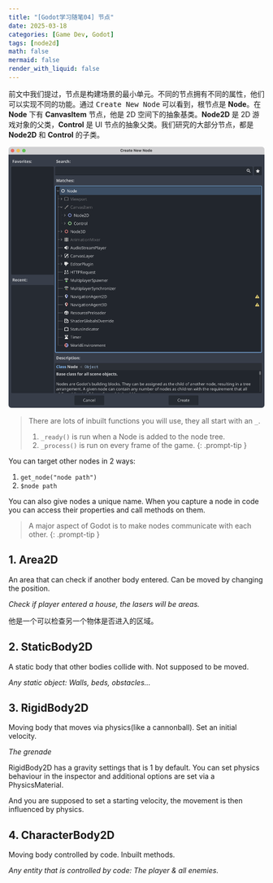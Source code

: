```yaml
---
title: "[Godot学习随笔04] 节点"
date: 2025-03-18
categories: [Game Dev, Godot]
tags: [node2d]
math: false
mermaid: false
render_with_liquid: false
---
```


前文中我们提过，节点是构建场景的最小单元。不同的节点拥有不同的属性，他们可以实现不同的功能。通过 <kbd>Create New Node</kbd> 可以看到，根节点是 **Node**。在 **Node** 下有 **CanvasItem** 节点，他是 2D 空间下的抽象基类。**Node2D** 是 2D 游戏对象的父类，**Control** 是 UI 节点的抽象父类。我们研究的大部分节点，都是 **Node2D** 和 **Control** 的子类。

![alt text](../assets/lib/iShot_2025-03-18_10.40.31.png)

> There are lots of inbuilt functions you will use, they all start with an `_`.
> 1. `_ready()` is run when a Node is added to the node tree.
> 2. `_process()` is run on every frame of the game.
{: .prompt-tip }

You can target other nodes in 2 ways:
1. `get_node("node path")`
2. `$node path`

You can also give nodes a unique name. When you capture a node in code you can access their properties and call methods on them.

> A major aspect of Godot is to make nodes communicate with each other.
{: .prompt-tip }

## 1. Area2D

An area that can check if another body entered. Can be moved by changing the position.

*Check if player entered a house, the lasers will be areas.*

他是一个可以检查另一个物体是否进入的区域。

## 2. StaticBody2D

A static body that other bodies collide with. Not supposed to be moved.

*Any static object: Walls, beds, obstacles...*

## 3. RigidBody2D

Moving body that moves via physics(like a cannonball). Set an initial velocity.

*The grenade*

RigidBody2D has a gravity settings that is 1 by default. You can set physics behaviour in the inspector and additional options are set via a PhysicsMaterial.

And you are supposed to set a starting velocity, the movement is then influenced by physics.

## 4. CharacterBody2D

Moving body controlled by code. Inbuilt methods.

*Any entity that is controlled by code: The player & all enemies.*
